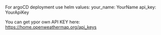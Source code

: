 For argoCD deployment use helm values:
your_name: YourName
api_key: YourApiKey

You can get ypor own API KEY here:
https://home.openweathermap.org/api_keys